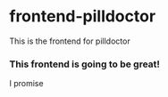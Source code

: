 # frontend-pilldoctor
This is the frontend for pilldoctor

### This frontend is going to be great!
I promise
